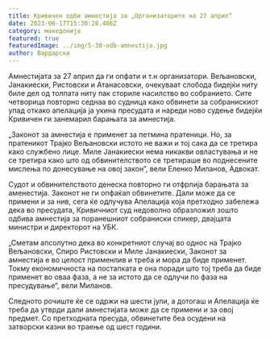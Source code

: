 ```yaml
---
title: Кривичен одби амнестија за „Организаторите на 27 април“
date: 2023-06-17T15:30:28.466Z
category: македонија
featured: true
featuredImage: ../img/5-30-odb-amnestija.jpg
author: Вардарски
---
```

<!--StartFragment-->

Амнестијата за 27 април да ги опфати и т.н организатори. Вељановски, Јанакиески, Ристовски и Атанасовски, очекуваат слобода бидејќи ниту биле дел од толпата ниту пак сториле насилство во собранието. Сите четворица повторно седнаа во судница како обвинети за собранискиот упад откако апелација ја укина пресудата и нареди ново судење бидејќи Кривичен ги занемарил барањата за амнестија.

„Законот за амнестија е применет за петмина пратеници. Но, за пратеникот Трајко Вељановски истото не важи и тој сака да се третира како службено лице. Миле Јанакиески нема никакви овластувања и не се третира како што од обвинителството се третираше во поднесените мислења по донесување на овој закон“, вели Еленко Миланов, Адвокат.

Судот и обвинителството денеска повторно ги отфрлија барањата за аменестија. Законот не ги опфаќал обвинетите. Дали може да се примени и за нив, сега ќе одлучува Апелација која претходно забележа дека во пресудата, Кривичниот суд недоволно образложил зошто одбива амнестија за поранешниот собраниски спикер, двајцата министри и директорот на УБК.

„Сметам апсолутно дека во конкретниот случај во однос на Трајко Вељановски, Спиро Ристовски и Миле Јанакиески, Законот за амнестија е во целост применлив и треба и мора да биде применет. Токму економичноста на постапката е она поради што тој треба да биде применет во оваа фаза, а не за истото да се одлучи по фаза на пресудување“, вели Миланов.     

Следното рочиште ќе се одржи на шести јули, а дотогаш и Апелација ќе треба да утврди дали амнестијата може да се примени и за овој предмет. Со претходната пресуда, обвинетите беа осудени на затворски казни во траење од шест години.

<!--EndFragment-->